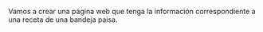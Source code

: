 Vamos a crear una página web que tenga la información correspondiente a una receta de una bandeja paisa.